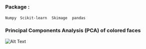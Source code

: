 
### Package : 
`Numpy` &nbsp; `Scikit-learn` &nbsp;` Skimage`  &nbsp;` pandas` &nbsp;

### Principal Components Analysis (PCA) of colored faces

![Alt Text](https://github.com/thtang/ML2017FALL/blob/master/hw6/reconstruction.gif)

